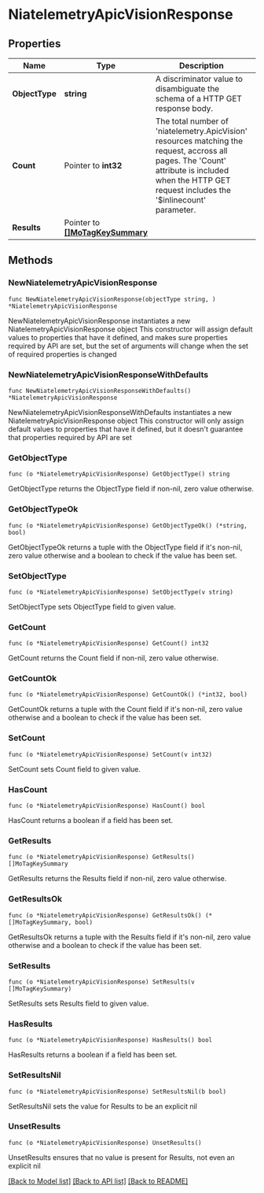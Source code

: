 # NiatelemetryApicVisionResponse

## Properties

Name | Type | Description | Notes
------------ | ------------- | ------------- | -------------
**ObjectType** | **string** | A discriminator value to disambiguate the schema of a HTTP GET response body. | 
**Count** | Pointer to **int32** | The total number of &#39;niatelemetry.ApicVision&#39; resources matching the request, accross all pages. The &#39;Count&#39; attribute is included when the HTTP GET request includes the &#39;$inlinecount&#39; parameter. | [optional] 
**Results** | Pointer to [**[]MoTagKeySummary**](MoTagKeySummary.md) |  | [optional] 

## Methods

### NewNiatelemetryApicVisionResponse

`func NewNiatelemetryApicVisionResponse(objectType string, ) *NiatelemetryApicVisionResponse`

NewNiatelemetryApicVisionResponse instantiates a new NiatelemetryApicVisionResponse object
This constructor will assign default values to properties that have it defined,
and makes sure properties required by API are set, but the set of arguments
will change when the set of required properties is changed

### NewNiatelemetryApicVisionResponseWithDefaults

`func NewNiatelemetryApicVisionResponseWithDefaults() *NiatelemetryApicVisionResponse`

NewNiatelemetryApicVisionResponseWithDefaults instantiates a new NiatelemetryApicVisionResponse object
This constructor will only assign default values to properties that have it defined,
but it doesn't guarantee that properties required by API are set

### GetObjectType

`func (o *NiatelemetryApicVisionResponse) GetObjectType() string`

GetObjectType returns the ObjectType field if non-nil, zero value otherwise.

### GetObjectTypeOk

`func (o *NiatelemetryApicVisionResponse) GetObjectTypeOk() (*string, bool)`

GetObjectTypeOk returns a tuple with the ObjectType field if it's non-nil, zero value otherwise
and a boolean to check if the value has been set.

### SetObjectType

`func (o *NiatelemetryApicVisionResponse) SetObjectType(v string)`

SetObjectType sets ObjectType field to given value.


### GetCount

`func (o *NiatelemetryApicVisionResponse) GetCount() int32`

GetCount returns the Count field if non-nil, zero value otherwise.

### GetCountOk

`func (o *NiatelemetryApicVisionResponse) GetCountOk() (*int32, bool)`

GetCountOk returns a tuple with the Count field if it's non-nil, zero value otherwise
and a boolean to check if the value has been set.

### SetCount

`func (o *NiatelemetryApicVisionResponse) SetCount(v int32)`

SetCount sets Count field to given value.

### HasCount

`func (o *NiatelemetryApicVisionResponse) HasCount() bool`

HasCount returns a boolean if a field has been set.

### GetResults

`func (o *NiatelemetryApicVisionResponse) GetResults() []MoTagKeySummary`

GetResults returns the Results field if non-nil, zero value otherwise.

### GetResultsOk

`func (o *NiatelemetryApicVisionResponse) GetResultsOk() (*[]MoTagKeySummary, bool)`

GetResultsOk returns a tuple with the Results field if it's non-nil, zero value otherwise
and a boolean to check if the value has been set.

### SetResults

`func (o *NiatelemetryApicVisionResponse) SetResults(v []MoTagKeySummary)`

SetResults sets Results field to given value.

### HasResults

`func (o *NiatelemetryApicVisionResponse) HasResults() bool`

HasResults returns a boolean if a field has been set.

### SetResultsNil

`func (o *NiatelemetryApicVisionResponse) SetResultsNil(b bool)`

 SetResultsNil sets the value for Results to be an explicit nil

### UnsetResults
`func (o *NiatelemetryApicVisionResponse) UnsetResults()`

UnsetResults ensures that no value is present for Results, not even an explicit nil

[[Back to Model list]](../README.md#documentation-for-models) [[Back to API list]](../README.md#documentation-for-api-endpoints) [[Back to README]](../README.md)


